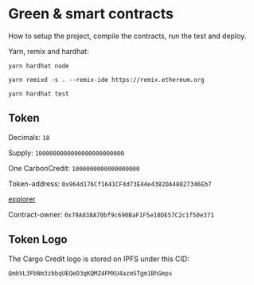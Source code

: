 # Green & smart contracts



How to setup the project, compile the contracts, run the test and deploy.


Yarn, remix and hardhat:

```shell
yarn hardhat node

yarn remixd -s . --remix-ide https://remix.ethereum.org

yarn hardhat test
```

## Token 

Decimals: `18`


Supply: `1000000000000000000000000`


One CarbonCredit: `1000000000000000000`


Token-address: `0x964d176Cf1641CF4d73E44e4382DA48027346Eb7`


[explorer](https://goerli-optimism.etherscan.io/tx/0x6b105f82818bd1f7d6d85c6e4e6da651bfc6c82aadc242c0c08028ec056c5b9b)


Contract-owner: `0x79A838A70bf9c690BaF1F5e10DE57C2c1f50e371`

## Token Logo

The Cargo Credit logo is stored on IPFS under this CID:
```
QmbVL3FbNm3zbbqUEQeD3qKQMZ4FMXU4azmSTgm1BhGmps
```
